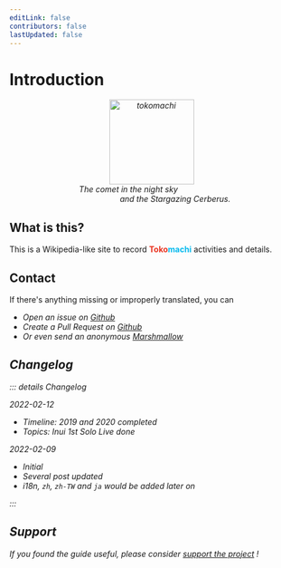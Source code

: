 ```yaml
---
editLink: false
contributors: false
lastUpdated: false
---
```


# Introduction

<p style="text-align:center; font-style:italic">
    <img src="/cover.png" width="150rem" height="150rem" alt="tokomachi">
    <br>
    The comet in the night sky&nbsp;&nbsp;&nbsp;&nbsp;&nbsp;&nbsp;&nbsp;&nbsp;&nbsp;&nbsp;&nbsp;&nbsp;&nbsp;&nbsp;&nbsp;&nbsp;&nbsp;&nbsp;&nbsp;&nbsp;&nbsp;
    <br>
    &nbsp;&nbsp;&nbsp;&nbsp;&nbsp;&nbsp;&nbsp;&nbsp;&nbsp;&nbsp;&nbsp;&nbsp;&nbsp;&nbsp;&nbsp;&nbsp;&nbsp;&nbsp;&nbsp;&nbsp;&nbsp;and the Stargazing Cerberus.
</p>

## What is this?

This is a Wikipedia-like site to record <span style="color:#e93320; font-weight:bold;">Toko</span><span style="color:#00b8ed; font-weight:bold;">machi</span> activities and details.

## Contact

If there's anything missing or improperly translated, you can

- <i class="fa-brands fa-github" /> Open an issue on [Github](https://github.com/aozaki-kuro/suisei-toko-history/issues/new)
- <i class="fa-solid fa-code-pull-request" /> Create a Pull Request on [Github](https://github.com/aozaki-kuro/suisei-toko-history)
- <i class="fa-solid fa-ice-cream" /> Or even send an anonymous [Marshmallow](https://marshmallow-qa.com/aozaki__)

## Changelog

::: details Changelog

2022-02-12

- Timeline: 2019 and 2020 completed
- Topics: Inui 1st Solo Live done

2022-02-09

- Initial
- Several post updated
- i18n, `zh`, `zh-TW` and `ja` would be added later on

:::

## Support

If you found the guide useful, please consider [support the project](https://ko-fi.com/F1F46CGFC) !
